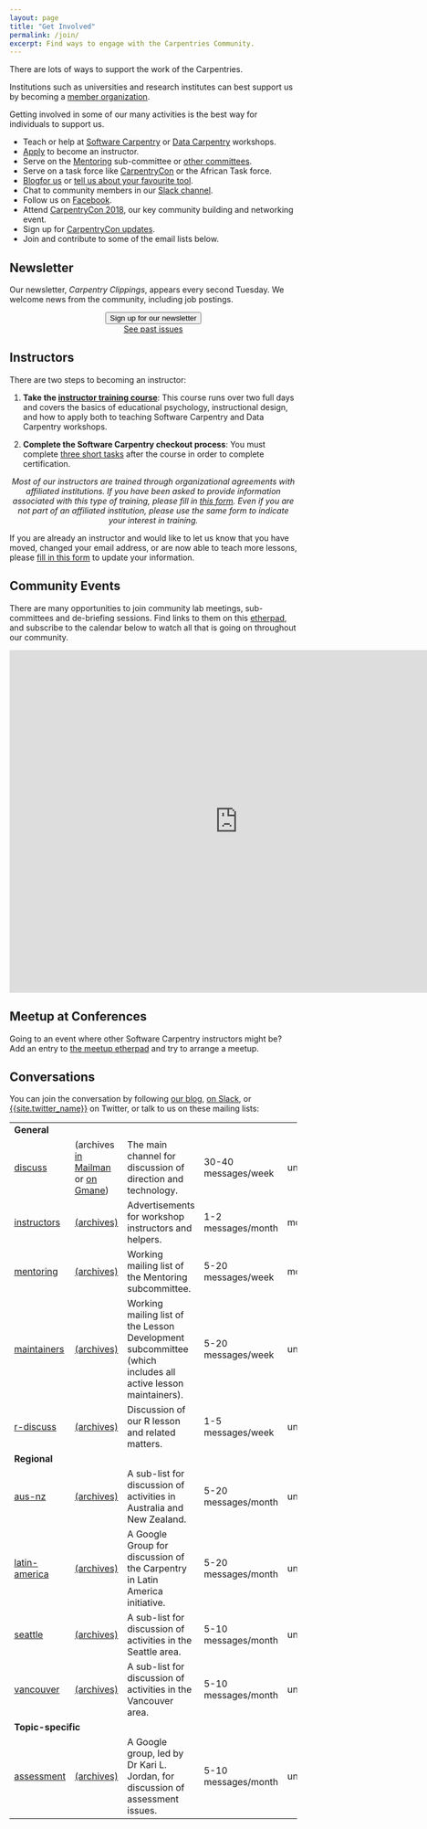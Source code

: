 ```yaml
---
layout: page
title: "Get Involved"
permalink: /join/
excerpt: Find ways to engage with the Carpentries Community.
---
```


<p>
There are lots of ways to support the work of the Carpentries. 

Institutions such as universities and research institutes can best support 
us by becoming a <a href="https://software-carpentry.org/membership/">member organization</a>. 
</p>
<p>
Getting involved in some of our many activities is the best way for individuals to support us. 
<ul>
<li> Teach or help at <a href="https://software-carpentry.org/workshops/">Software Carpentry</a> 
or <a href="http://www.datacarpentry.org/workshops/">Data Carpentry</a> workshops. 
<li><a href="https://amy.software-carpentry.org/workshops/request_training/">Apply</a> to become an instructor.
<li>Serve on the <a href="https://software-carpentry.org/join/subcom/mentoring/">Mentoring</a> sub-committee 
or <a href="https://software-carpentry.org/join/subcom_and_tf/">other committees</a>.
<li>Serve on a task force like <a href="https://github.com/carpentries/carpentrycon">CarpentryCon</a> or the African Task force. 
<li><a href="https://carpentries.typeform.com/to/BK55ld">Blogfor us</a> or <a href="https://docs.google.com/forms/d/e/1FAIpQLSeiu5NzJsLxYueaQrNn_qKbaa5JR2Sz12CeCRyedKQxwb54Dw/viewform">tell us about your favourite tool</a>.
<li>Chat to community members in our <a href="https://swc-slack-invite.herokuapp.com/">Slack channel</a>. 
<li>Follow us on <a href="https://www.facebook.com/carpentries/">Facebook</a>.
<li>Attend <a href="http://www.carpentrycon.org/">CarpentryCon 2018</a>, our key community building and networking event.
<li>Sign up for <a href="https://carpentries.us14.list-manage.com/subscribe?u=46d7513c798c6bd41e5f58f4a&id=8b4fabb707">CarpentryCon updates</a>. 
<li>Join and contribute to some of the email lists below.
  </ul>
</p>

<h2 id="newsletter">Newsletter</h2>

<p>Our newsletter, <em>Carpentry Clippings</em>, appears every second Tuesday. We welcome news from the community, including job postings.
</p>

<div align="center">
<a href="http://eepurl.com/cfODMH">
  <button class="btn">
    Sign up for our newsletter
  </button>
</a>
  <br>
 <a href="http://us14.campaign-archive2.com/home/?u=46d7513c798c6bd41e5f58f4a&id=50c3e6d6fe">See past issues</a>

</div>


<h2 id="instructors">Instructors</h2>

<p>
There are two steps to becoming an instructor:
</p>
<ol>
  <li>
    <p>
      <b>Take the <a href="{{site.training_url}}">instructor training course</a></b>:
      This course runs over two full days and covers the basics of
      educational psychology, instructional design, and how to apply both
      to teaching Software Carpentry and Data Carpentry workshops.
    </p>
  </li>
  <li>
    <p>
      <b>Complete the Software Carpentry checkout process</b>:
      You must complete
      <a href="{{site.training_url}}/checkout/">three short tasks</a>
      after the course in order to complete certification.
    </p>
  </li>
</ol>

<p align="center">
  <em>
    Most of our instructors are trained through organizational agreements
    with affiliated institutions. If you have been asked to provide
    information associated with this type of training,
    please fill in <a href="{{site.amy_url}}/request_training/">this form</a>.
    Even if you are not part of an affiliated institution, please use the same form to
    indicate your interest in training.
  </em>
</p>

<p>
  If you are already an instructor and would like to let us know that you have moved,
  changed your email address,
  or are now able to teach more lessons,
  please <a href="{{site.amy_url}}/update_profile/">fill in this form</a>
  to update your information.
</p>

<h2 id="calendar">Community Events</h2>
<p>
  There are many opportunities to join community lab meetings, sub-committees
  and de-briefing sessions. Find links to them on this <a href="http://pad.software-carpentry.org/pad-of-pads">etherpad</a>, and subscribe to the calendar below to watch all that is
  going on throughout our community.

</p>
<iframe src="https://calendar.google.com/calendar/embed?title=%20Software%20Carpentry%20Community%20Calendar%20&amp;height=600&amp;wkst=1&amp;bgcolor=%23FFFFFF&amp;src=oseuuoht0tvjbokgg3noh8c47g%40group.calendar.google.com&amp;color=%231B887A" style="border-width:0" width="800" height="600" frameborder="0" scrolling="no"></iframe>

<h2 id="discussion">Meetup at Conferences</h2>
<p>
Going to an event where other Software Carpentry instructors might be? Add
an entry to
<a href="{{site.pad_url}}/swc-events-meetup">the meetup
  etherpad</a> and try to arrange a meetup.
</p>

<h2 id="discussion">Conversations</h2>
<p>
  You can join the conversation by following <a href="{{site.baseurl}}/blog/">our blog</a>,
  <a href="{{site.slack_signup_url}}">on Slack</a>,
  or <a href="{{site.twitter_url}}">{{site.twitter_name}}</a> on Twitter,
  or talk to us on these mailing lists:
</p>

<table class="table table-striped">
  <tr>
    <td colspan="5"><strong>General</strong></td>
  </tr>
  <tr>
    <td>
      <a href="{{site.mailing_lists}}/listinfo/discuss">discuss</a>
    </td>
    <td>
      (archives
      <a href="{{site.mailing_lists}}/pipermail/discuss/">in Mailman</a>
      or
      <a href="http://dir.gmane.org/gmane.education.softwarecarpentry.general">on Gmane</a>)
    </td>
    <td>
      The main channel for discussion of direction and technology.
    </td>
    <td>
      30-40 messages/week
    </td>
    <td>
      unmoderated
    </td>
  </tr>
  <tr>
    <td>
      <a href="{{site.mailing_lists}}/listinfo/instructors">instructors</a>
    </td>
    <td>
      <a href="{{site.mailing_lists}}/pipermail/instructors/">(archives)</a>
    </td>
    <td>
      Advertisements for workshop instructors and helpers.
    </td>
    <td>
      1-2 messages/month
    </td>
    <td>
      moderated
    </td>
  </tr>
  <tr>
    <td>
      <a href="{{site.mailing_lists}}/listinfo/mentoring">mentoring</a>
    </td>
    <td>
      <a href="{{site.mailing_lists}}/pipermail/mentoring/">(archives)</a>
    </td>
    <td>
      Working mailing list of the Mentoring subcommittee.
    </td>
    <td>
      5-20 messages/week
    </td>
    <td>
      moderated
    </td>
  </tr>
  <tr>
    <td>
      <a href="{{site.mailing_lists}}/listinfo/maintainers">maintainers</a>
    </td>
    <td>
      <a href="{{site.mailing_lists}}/pipermail/maintainers/">(archives)</a>
    </td>
    <td>
      Working mailing list of the Lesson Development subcommittee
      (which includes all active lesson maintainers).
    </td>
    <td>
      5-20 messages/week
    </td>
    <td>
      unmoderated
    </td>
  </tr>
  <tr>
    <td>
      <a href="{{site.mailing_lists}}/listinfo/r-discuss">r-discuss</a>
    </td>
    <td>
      <a href="{{site.mailing_lists}}/pipermail/r-discuss/">(archives)</a>
    </td>
    <td>
      Discussion of our R lesson and related matters.
    </td>
    <td>
      1-5 messages/week
    </td>
    <td>
      unmoderated
    </td>
  </tr>
  <tr>
    <td colspan="5"><strong>Regional</strong></td>
  </tr>
  <tr>
    <td>
      <a href="{{site.mailing_lists}}/listinfo/aus-nz">aus-nz</a>
    </td>
    <td>
      <a href="{{site.mailing_lists}}/pipermail/aus-nz/">(archives)</a>
    </td>
    <td>
      A sub-list for discussion of activities in Australia and New Zealand.
    </td>
    <td>
      5-20 messages/month
    </td>
    <td>
      unmoderated
    </td>
  </tr>

  <tr>
    <td>
      <a href="https://groups.google.com/a/carpentries.org/forum/#!forum/latinoamerica">latin-america</a>
    </td>
    <td>
      <a href="https://groups.google.com/a/carpentries.org/forum/#!forum/latinoamerica">(archives)</a>
    </td>
    <td>
      A Google Group for discussion of the Carpentry in Latin America initiative.
    </td>
    <td>
      5-20 messages/month
    </td>
    <td>
      unmoderated
    </td>
  </tr>
  

  <tr>
    <td>
      <a href="{{site.mailing_lists}}/listinfo/seattle">seattle</a>
    </td>
    <td>
      <a href="{{site.mailing_lists}}/pipermail/seattle/">(archives)</a>
    </td>
    <td>
      A sub-list for discussion of activities in the Seattle area.
    </td>
    <td>
      5-10 messages/month
    </td>
    <td>
      unmoderated
    </td>
  </tr>

  <tr>
    <td>
      <a href="{{site.mailing_lists}}/listinfo/vancouver">vancouver</a>
    </td>
    <td>
      <a href="{{site.mailing_lists}}/pipermail/vancouver/">(archives)</a>
    </td>
    <td>
      A sub-list for discussion of activities in the Vancouver area.
    </td>
    <td>
      5-10 messages/month
    </td>
    <td>
      unmoderated
    </td>
  </tr>
  
   <tr>
    <td colspan="5"><strong>Topic-specific</strong></td>
  </tr>
  <tr>
    <td>
      <a href="https://groups.google.com/a/carpentries.org/forum/#!forum/assessment-network">assessment</a>
    </td>
    <td>
      <a href="https://groups.google.com/a/carpentries.org/forum/#!forum/assessment-network">(archives)</a>
    </td>
    <td>
      A Google group, led by Dr Kari L. Jordan, for discussion of assessment issues.
    </td>
    <td>
      5-10 messages/month
    </td>
    <td>
      unmoderated
    </td>
  </tr>
  
  
</table>
